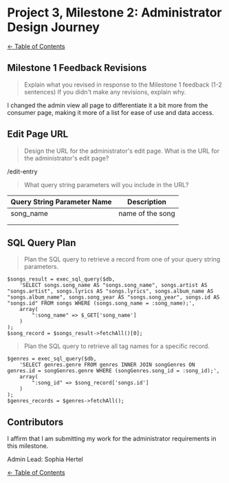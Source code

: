 # Project 3, Milestone 2: **Administrator** Design Journey

[← Table of Contents](../design-journey.md)


## Milestone 1 Feedback Revisions
> Explain what you revised in response to the Milestone 1 feedback (1-2 sentences)
> If you didn't make any revisions, explain why.

I changed the admin view all page to differentiate it a bit more from the consumer page, making it more of a list for ease of use and data access.


## Edit Page URL
> Design the URL for the administrator's edit page.
> What is the URL for the administrator's edit page?

/edit-entry

> What query string parameters will you include in the URL?

| Query String Parameter Name       | Description       |
| --------------------------------- | ----------------- |
| song_name                         | name of the song  |
|                                   |                   |
|                                   |                   |


## SQL Query Plan
> Plan the SQL query to retrieve a record from one of your query string parameters.

```
$songs_result = exec_sql_query($db,
    'SELECT songs.song_name AS "songs.song_name", songs.artist AS "songs.artist", songs.lyrics AS "songs.lyrics", songs.album_name AS "songs.album_name", songs.song_year AS "songs.song_year", songs.id AS "songs.id" FROM songs WHERE (songs.song_name = :song_name);',
    array(
        ":song_name" => $_GET['song_name']
    )
);
$song_record = $songs_result->fetchAll()[0];
```

> Plan the SQL query to retrieve all tag names for a specific record.

```
$genres = exec_sql_query($db,
    'SELECT genres.genre FROM genres INNER JOIN songGenres ON genres.id = songGenres.genre WHERE (songGenres.song_id = :song_id);',
    array(
        ":song_id" => $song_record['songs.id']
    )
);
$genres_records = $genres->fetchAll();
```


## Contributors

I affirm that I am submitting my work for the administrator requirements in this milestone.

Admin Lead: Sophia Hertel


[← Table of Contents](../design-journey.md)
